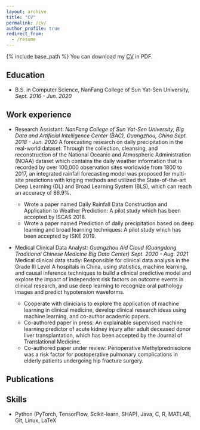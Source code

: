 ```yaml
---
layout: archive
title: "CV"
permalink: /cv/
author_profile: true
redirect_from:
  - /resume
---
```


{% include base_path %}
You can download my [CV](../files/ZhengdongWu_CV.pdf) in PDF.

## Education
<!-- ====== -->
* B.S. in Computer Science, NanFang College of Sun Yat-Sen University, *Sept. 2016 - Jun. 2020*

## Work experience
<!-- ====== -->
* Research Assistant: *NanFang College of Sun Yat-Sen University, Big Data and Artificial Intelligence Center (BAC), Guangzhou, China* *Sept. 2018 - Jun. 2020* 
A forecasting research on daily precipitation in the real-world dataset: Through the collection, cleansing, and reconstruction of the National Oceanic and Atmospheric Administration (NOAA) dataset which contains the daily weather information that is recorded by over 100,000 observation sites worldwide from 1800 to 2017, an integrated rainfall forecasting model was proposed for multi-site predictions with kriging methods and utilized the State-of-the-art Deep Learning (DL) and Broad Learning System (BLS), which can reach an accuracy of 86.9%.
  * Wrote a paper named Daily Rainfall Data Construction and Application to Weather Prediction: A pilot study which has been accepted by ISCAS 2018.
  * Wrote a paper named Prediction of daily precipitation based on deep learning and broad learning techniques: A pilot
study which has been accepted by ISKE 2019.

* Medical Clinical Data Analyst: *Guangzhou Aid Cloud (Guangdong Traditional Chinese Medicine Big Data Center)* *Sept. 2020 - Aug. 2021*
Medical clinical data study: Responsible for clinical data analysis in the Grade III Level A hospitals in China, using statistics, machine learning, and causal inference techniques to build a clinical predictive model and explore the impact of independent risk factors on outcome events in clinical research, and use deep learning to recognize oral pathology images and predict hypotension waveforms.
  * Cooperate with clinicians to explore the application of machine learning in clinical medicine, develop clinical research ideas using machine learning, and co-author academic papers.
  * Co-authored paper in press: An explainable supervised machine learning predictor of acute kidney injury after adult
deceased donor liver transplantation, which has been accepted by the Journal of Translational Medicine.
  * Co-authored paper under review: Perioperative Methylprednisolone was a risk factor for postoperative pulmonary complications in elderly patients undergoing hip fracture surgery.


## Publications
<!-- ====== -->

## Skills
<!-- ====== -->
* Python (PyTorch, TensorFlow, Scikit-learn, SHAP), Java, C, R, MATLAB, Git, Linux, LaTeX
  
<!-- Talks
======
  <ul>{% for post in site.talks %}
    {% include archive-single-talk-cv.html %}
  {% endfor %}</ul> -->
  
<!-- ## Teaching
======
  <ul>{% for post in site.teaching %}
    {% include archive-single-cv.html %}
  {% endfor %}</ul> -->
